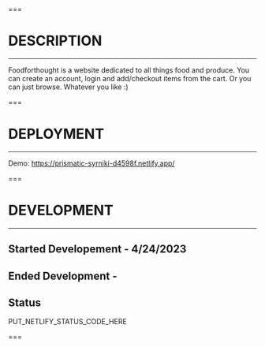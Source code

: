 ===

# DESCRIPTION

---

Foodforthought is a website dedicated to all things food and produce. You can create an account, login and add/checkout items from the cart. Or you can just browse. Whatever you like :)

===

# DEPLOYMENT

---

Demo: https://prismatic-syrniki-d4598f.netlify.app/

===

# DEVELOPMENT

---

## Started Developement - 4/24/2023

## Ended Development -

## Status

PUT_NETLIFY_STATUS_CODE_HERE

===
